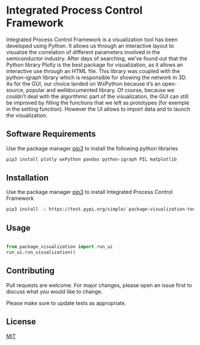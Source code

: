 # Integrated Process Control Framework


Integrated Process Control Framework is a visualization tool has been developed using Python. It allows us through an interactive
layout to visualize the correlation of different parameters involved in the semiconductor
industry.
After days of searching, we’ve found out that the Python library Plotly is the best package for
visualization, as it allows an interactive use through an HTML file. This library was coupled
with the python-igraph library which is responsible for showing the network in 3D.
As for the GUI, our choice landed on WxPython because it’s an open-source, popular and welldocumented library. Of course, because we couldn’t deal with the algorithmic part of the
visualization, the GUI can still be improved by filling the functions that we left as prototypes
(for exemple in the setting function). However the UI allows to import data and to launch the
visualization.

## Software Requirements

Use the package manager [pip3](https://pip.pypa.io/en/stable/) to install the following python libraries

```bash
pip3 install plotly wxPython pandas python-igraph PIL matplotlib
```

## Installation
Use the package manager [pip3](https://pip.pypa.io/en/stable/) to install Integrated Process Control Framework

```bash
pip3 install -i https://test.pypi.org/simple/ package-visualization-tool-PE-emse2020==0.0.3
```

## Usage

```python

from package_visualization import run_ui
run_ui.run_visualization()
```

## Contributing
Pull requests are welcome. For major changes, please open an issue first to discuss what you would like to change.

Please make sure to update tests as appropriate.

## License
[MIT](https://choosealicense.com/licenses/mit/)









